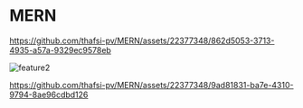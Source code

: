 # MERN

https://github.com/thafsi-pv/MERN/assets/22377348/862d5053-3713-4935-a57a-9329ec9578eb

![feature2](https://github.com/thafsi-pv/MERN/assets/22377348/3f214063-92ca-4d91-ad5d-5951f35f487f)


https://github.com/thafsi-pv/MERN/assets/22377348/9ad81831-ba7e-4310-9794-8ae96cdbd126

